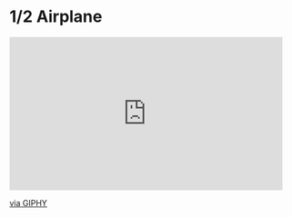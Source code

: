 # 1/2 Airplane

<iframe src="https://giphy.com/embed/xj9O7oZTJXVaPcbyNZ" width="480" height="270" frameBorder="0" class="giphy-embed" allowFullScreen></iframe><p><a href="https://giphy.com/gifs/xj9O7oZTJXVaPcbyNZ">via GIPHY</a></p>
